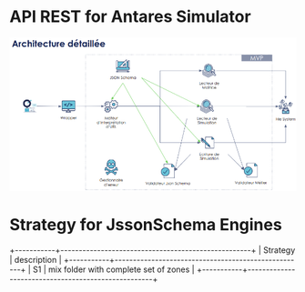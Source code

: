 # API REST for Antares Simulator

![architecture api antares](./docs/images/archi-api-antares.png)



# Strategy for JssonSchema Engines

+-----------+----------------------------------------------------+
| Strategy  | description                                        |
+-----------+----------------------------------------------------+
| S1        | mix folder with complete set of zones              |
+-----------+----------------------------------------------------+
